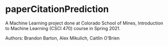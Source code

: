 # paperCitationPrediction
A Machine Learning project done at Colorado School of Mines, Introduction to Machine Learning (CSCI 470) course in Spring 2021.

Authors: Brandon Barton, Alex Mikulich, Caitlin O'Brien 
